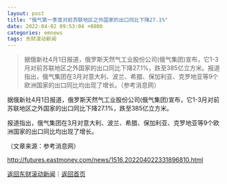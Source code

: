```yaml
---
layout: post
title: "俄气第一季度对前苏联地区之外国家的出口同比下降27.1%"
date: 2022-04-02 09:53:04 +0800
categories: emnews
tags: 东财滚动新闻
---
```

> 据俄新社4月1日报道，俄罗斯天然气工业股份公司(俄气集团)宣布，它1-3月对前苏联地区之外国家的出口同比下降27.1%，跌至385亿立方米。报道指出，俄气集团在3月对意大利、波兰、希腊、保加利亚、克罗地亚等9个欧洲国家的出口同比均出现了增长。（参考消息网）

<p>据俄新社4月1日报道，俄罗斯天然气工业股份公司(俄气集团)宣布，它1-3月对前苏联地区之外国家的出口同比下降27.1%，跌至385亿立方米。</p><p>报道指出，俄气集团在3月对意大利、波兰、希腊、保加利亚、克罗地亚等9个欧洲国家的出口同比均出现了增长。</p><p class="em_media">（文章来源：参考消息网）</p>

<http://futures.eastmoney.com/news/1516,202204022331896810.html>

[返回东财滚动新闻](//finews.withounder.com/emnews/)｜[返回首页](//finews.withounder.com/)